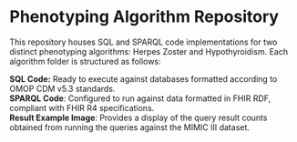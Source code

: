 # Phenotyping Algorithm Repository
This repository houses SQL and SPARQL code implementations for two distinct phenotyping algorithms: Herpes Zoster and Hypothyroidism. Each algorithm folder is structured as follows:

<b>SQL Code:</b> Ready to execute against databases formatted according to OMOP CDM v5.3 standards.<br>
<b>SPARQL Code</b>: Configured to run against data formatted in FHIR RDF, compliant with FHIR R4 specifications.<br>
<b>Result Example Image</b>: Provides a display of the query result counts obtained from running the queries against the MIMIC III dataset.